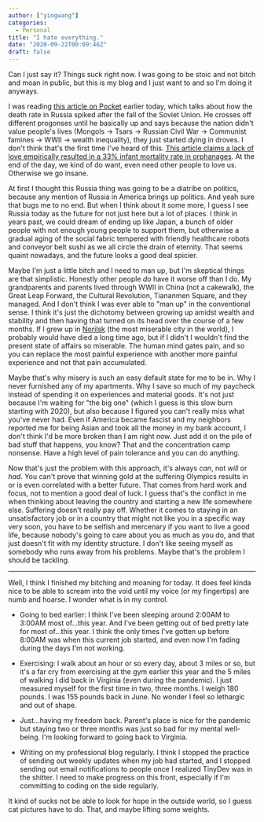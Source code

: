 ```yaml
---
author: ["yingwang"]
categories:
  - Personal
title: "I hate everything."
date: "2020-09-22T00:09:46Z"
draft: false
---
```


Can I just say it? Things suck right now. I was going to be stoic and not bitch
and moan in public, but this is my blog and I just want to and so I'm doing it
anyways.

I was reading [this article on
Pocket](https://getpocket.com/explore/item/the-dying-russians?utm_source=pocket-newtab)
earlier today, which talks about how the death rate in Russia spiked after the
fall of the Soviet Union. He crosses off different progonses until he basically
up and says because the nation didn't value people's lives (Mongols -> Tsars ->
Russian Civil War -> Communist famines -> WWII -> wealth inequality), they just
started dying in droves. I don't think that's the first time I've heard of this.
[This article claims a lack of love empirically resulted in a 33% infant
mortality rate in
orphanages](https://theconversation.com/can-a-lack-of-love-be-deadly-58659l). At
the end of the day, we kind of do want, even need other people to love us.
Otherwise we go insane.

At first I thought this Russia thing was going to be a diatribe on politics,
because any mention of Russia in America brings up politics. And yeah sure that
bugs me to no end. But when I think about it some more, I guess I see Russia
today as the future for not just here but a lot of places. I think in years
past, we could dream of ending up like Japan, a bunch of older people with not
enough young people to support them, but otherwise a gradual aging of the social
fabric tempered with friendly healthcare robots and conveyor belt sushi as we
all circle the drain of eternity. That seems quaint nowadays, and the future
looks a good deal spicier.

Maybe I'm just a little bitch and I need to man up, but I'm skeptical things are
that simplistic. Honestly other people *do* have it worse off than I do. My
grandparents and parents lived through WWII in China (not a cakewalk), the Great
Leap Forward, the Cultural Revolution, Tiananmen Square, and they managed. And I
don't think I was ever able to "man up" in the conventional sense. I think it's
just the dichotomy between growing up amidst wealth and stability and then
having that turned on its head over the course of a few months. If I grew up in
[Norilsk](https://en.wikipedia.org/wiki/Norilsk) (the most miserable city in the
world), I probably would have died a long time ago, but if I didn't I wouldn't
find the present state of affairs so miserable. The human mind gates pain, and
so you can replace the most painful experience with another more painful
experience and not that pain accumulated.

Maybe that's why misery is such an easy default state for me to be in. Why I
never furnished any of my apartments. Why I save so much of my paycheck instead
of spending it on experiences and material goods. It's not just because I'm
waiting for "the big one" (which I guess is this slow burn starting with 2020),
but also because I figured you can't really miss what you've never had. Even if
America became fascist and my neighbors reported me for being Asian and took all
the money in my bank account, I don't think I'd be more broken than I am right
now. Just add it on the pile of bad stuff that happens, you know? That and the
concentration camp nonsense. Have a high level of pain tolerance and you can do
anything.

Now that's just the problem with this approach, it's always *can*, not *will* or
*had*. You can't prove that winning gold at the suffering Olympics results in or
is even correlated with a better future. That comes from hard work and focus,
not to mention a good deal of luck. I guess that's the conflict in me when
thinking about leaving the country and starting a new life somewhere else.
Suffering doesn't really pay off. Whether it comes to staying in an
unsatisfactory job or in a country that might not like you in a specific way
very soon, you have to be selfish and mercenary if you want to live a good life,
because nobody's going to care about you as much as you do, and that just
doesn't fit with my identity structure. I don't like seeing myself as somebody
who runs away from his problems. Maybe that's the problem I should be tackling.

__________

Well, I think I finished my bitching and moaning for today. It does feel kinda
nice to be able to scream into the void until my voice (or my fingertips) are
numb and hoarse. I wonder what is in my control.

- Going to bed earlier: I think I've been sleeping around 2:00AM to 3:00AM most
  of...this year. And I've been getting out of bed pretty late for most
  of...this year. I think the only times I've gotten up before 8:00AM was when
  this current job started, and even now I'm fading during the days I'm not
  working.

- Exercising: I walk about an hour or so every day, about 3 miles or so, but
  it's a far cry from exercising at the gym earlier this year and the 5 miles of
  walking I did back in Virginia (even during the pandemic). I just measured
  myself for the first time in two, three months. I weigh 180 pounds. I was 155
  pounds back in June. No wonder I feel so lethargic and out of shape.

- Just...having my freedom back. Parent's place is nice for the pandemic but
  staying two or three months was just so bad for my mental well-being. I'm
  looking forward to going back to Virginia.

- Writing on my professional blog regularly. I think I stopped the practice of
  sending out weekly updates when my job had started, and I stopped sending out
  email notifications to people once I realized TinyDev was in the shitter. I
  need to make progress on this front, especially if I'm committing to coding on
  the side regularly.

It kind of sucks not be able to look for hope in the outside world, so I guess
cat pictures have to do. That, and maybe lifting some weights.
